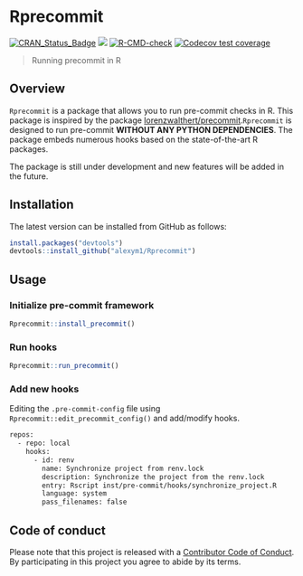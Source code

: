 
<!-- README.md is generated from README.Rmd. Please edit that file -->

# Rprecommit

<!-- badges: start -->

[![CRAN_Status_Badge](https://www.r-pkg.org/badges/version/Rprecommit)](https://cran.r-project.org/package=Rprecommit)
![](https://img.shields.io/badge/github%20version-0.1.0-orange.svg)
[![R-CMD-check](https://github.com/alexym1/Rprecommit/actions/workflows/R-CMD-check.yaml/badge.svg)](https://github.com/alexym1/Rprecommit/actions/workflows/R-CMD-check.yaml)
[![Codecov test
coverage](https://codecov.io/gh/alexym1/Rprecommit/branch/master/graph/badge.svg)](https://app.codecov.io/gh/alexym1/Rprecommit?branch=master)
<!-- badges: end -->

> Running precommit in R

## Overview

`Rprecommit` is a package that allows you to run pre-commit checks in R.
This package is inspired by the package
[lorenzwalthert/precommit](https://github.com/lorenzwalthert/precommit).`Rprecommit`
is designed to run pre-commit **WITHOUT ANY PYTHON DEPENDENCIES**. The
package embeds numerous hooks based on the state-of-the-art R packages.

The package is still under development and new features will be added in
the future.

## Installation

The latest version can be installed from GitHub as follows:

``` r
install.packages("devtools")
devtools::install_github("alexym1/Rprecommit")
```

## Usage

### Initialize pre-commit framework

``` r
Rprecommit::install_precommit()
```

### Run hooks

``` r
Rprecommit::run_precommit()
```

### Add new hooks

Editing the `.pre-commit-config` file using
`Rprecommit::edit_precommit_config()` and add/modify hooks.

``` bash
repos:
  - repo: local
    hooks:
      - id: renv
        name: Synchronize project from renv.lock
        description: Synchronize the project from the renv.lock
        entry: Rscript inst/pre-commit/hooks/synchronize_project.R
        language: system
        pass_filenames: false
```

## Code of conduct

Please note that this project is released with a [Contributor Code of
Conduct](https://alexym1.github.io/Rprecommit/CONTRIBUTING.html). By
participating in this project you agree to abide by its terms.
